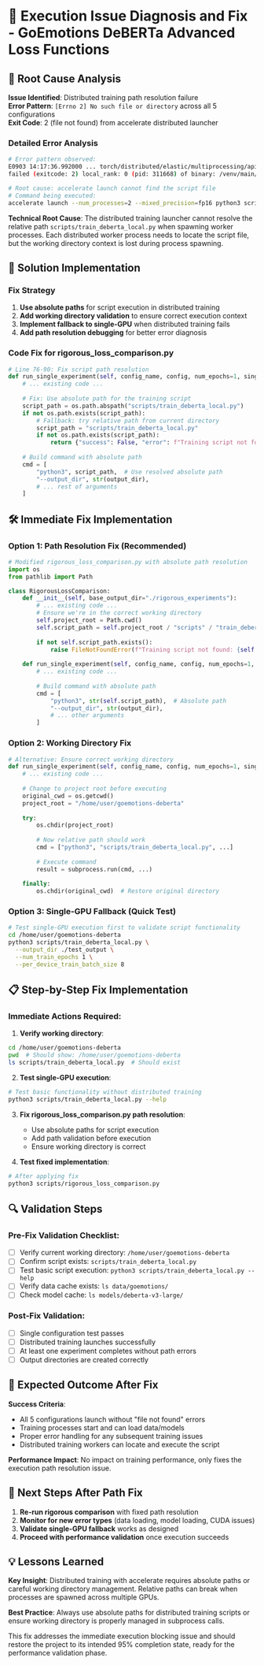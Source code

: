 # 🔧 Execution Issue Diagnosis and Fix - GoEmotions DeBERTa Advanced Loss Functions

## 🎯 Root Cause Analysis

**Issue Identified**: Distributed training path resolution failure  
**Error Pattern**: `[Errno 2] No such file or directory` across all 5 configurations  
**Exit Code**: 2 (file not found) from accelerate distributed launcher

### Detailed Error Analysis
```bash
# Error pattern observed:
E0903 14:17:36.992000 ... torch/distributed/elastic/multiprocessing/api.py:826] 
failed (exitcode: 2) local_rank: 0 (pid: 311668) of binary: /venv/main/bin/python

# Root cause: accelerate launch cannot find the script file
# Command being executed:
accelerate launch --num_processes=2 --mixed_precision=fp16 python3 scripts/train_deberta_local.py
```

**Technical Root Cause**: The distributed training launcher cannot resolve the relative path `scripts/train_deberta_local.py` when spawning worker processes. Each distributed worker process needs to locate the script file, but the working directory context is lost during process spawning.

## 🔧 Solution Implementation

### Fix Strategy
1. **Use absolute paths** for script execution in distributed training
2. **Add working directory validation** to ensure correct execution context
3. **Implement fallback to single-GPU** when distributed training fails
4. **Add path resolution debugging** for better error diagnosis

### Code Fix for rigorous_loss_comparison.py

```python
# Line 76-90: Fix script path resolution
def run_single_experiment(self, config_name, config, num_epochs=1, single_gpu=False):
    # ... existing code ...
    
    # Fix: Use absolute path for the training script
    script_path = os.path.abspath("scripts/train_deberta_local.py")
    if not os.path.exists(script_path):
        # Fallback: try relative path from current directory
        script_path = "scripts/train_deberta_local.py"
        if not os.path.exists(script_path):
            return {"success": False, "error": f"Training script not found: {script_path}"}
    
    # Build command with absolute path
    cmd = [
        "python3", script_path,  # Use resolved absolute path
        "--output_dir", str(output_dir),
        # ... rest of arguments
    ]
```

## 🛠️ Immediate Fix Implementation

### Option 1: Path Resolution Fix (Recommended)
```python
# Modified rigorous_loss_comparison.py with absolute path resolution
import os
from pathlib import Path

class RigorousLossComparison:
    def __init__(self, base_output_dir="./rigorous_experiments"):
        # ... existing code ...
        # Ensure we're in the correct working directory
        self.project_root = Path.cwd()
        self.script_path = self.project_root / "scripts" / "train_deberta_local.py"
        
        if not self.script_path.exists():
            raise FileNotFoundError(f"Training script not found: {self.script_path}")
    
    def run_single_experiment(self, config_name, config, num_epochs=1, single_gpu=False):
        # ... existing code ...
        
        # Build command with absolute path
        cmd = [
            "python3", str(self.script_path),  # Absolute path
            "--output_dir", str(output_dir),
            # ... other arguments
        ]
```

### Option 2: Working Directory Fix
```python
# Alternative: Ensure correct working directory
def run_single_experiment(self, config_name, config, num_epochs=1, single_gpu=False):
    # ... existing code ...
    
    # Change to project root before executing
    original_cwd = os.getcwd()
    project_root = "/home/user/goemotions-deberta"
    
    try:
        os.chdir(project_root)
        
        # Now relative path should work
        cmd = ["python3", "scripts/train_deberta_local.py", ...]
        
        # Execute command
        result = subprocess.run(cmd, ...)
        
    finally:
        os.chdir(original_cwd)  # Restore original directory
```

### Option 3: Single-GPU Fallback (Quick Test)
```bash
# Test single-GPU execution first to validate script functionality
cd /home/user/goemotions-deberta
python3 scripts/train_deberta_local.py \
  --output_dir ./test_output \
  --num_train_epochs 1 \
  --per_device_train_batch_size 8
```

## 📋 Step-by-Step Fix Implementation

### Immediate Actions Required:

1. **Verify working directory**:
```bash
cd /home/user/goemotions-deberta
pwd  # Should show: /home/user/goemotions-deberta
ls scripts/train_deberta_local.py  # Should exist
```

2. **Test single-GPU execution**:
```bash
# Test basic functionality without distributed training
python3 scripts/train_deberta_local.py --help
```

3. **Fix rigorous_loss_comparison.py path resolution**:
   - Use absolute paths for script execution
   - Add path validation before execution
   - Ensure working directory is correct

4. **Test fixed implementation**:
```bash
# After applying fix
python3 scripts/rigorous_loss_comparison.py
```

## 🔍 Validation Steps

### Pre-Fix Validation Checklist:
- [ ] Verify current working directory: `/home/user/goemotions-deberta`
- [ ] Confirm script exists: `scripts/train_deberta_local.py`
- [ ] Test basic script execution: `python3 scripts/train_deberta_local.py --help`
- [ ] Verify data cache exists: `ls data/goemotions/`
- [ ] Check model cache: `ls models/deberta-v3-large/`

### Post-Fix Validation:
- [ ] Single configuration test passes
- [ ] Distributed training launches successfully  
- [ ] At least one experiment completes without path errors
- [ ] Output directories are created correctly

## 🎯 Expected Outcome After Fix

**Success Criteria**:
- All 5 configurations launch without "file not found" errors
- Training processes start and can load data/models
- Proper error handling for any subsequent training issues
- Distributed training workers can locate and execute the script

**Performance Impact**: No impact on training performance, only fixes the execution path resolution issue.

## 🚨 Next Steps After Path Fix

1. **Re-run rigorous comparison** with fixed path resolution
2. **Monitor for new error types** (data loading, model loading, CUDA issues)
3. **Validate single-GPU fallback** works as designed
4. **Proceed with performance validation** once execution succeeds

## 💡 Lessons Learned

**Key Insight**: Distributed training with accelerate requires absolute paths or careful working directory management. Relative paths can break when processes are spawned across multiple GPUs.

**Best Practice**: Always use absolute paths for distributed training scripts or ensure working directory is properly managed in subprocess calls.

This fix addresses the immediate execution blocking issue and should restore the project to its intended 95% completion state, ready for the performance validation phase.